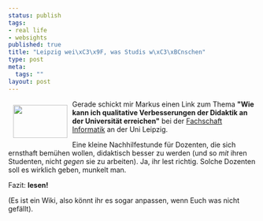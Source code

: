 ```yaml
--- 
status: publish
tags: 
- real life
- websights
published: true
title: "Leipzig wei\xC3\x9F, was Studis w\xC3\xBCnschen"
type: post
meta: 
  tags: ""
layout: post
---
```

<p><img width="110" height="67" border="0" hspace="10" vspace="10" align="left" src="/wp-content/olduploads/schriftrolle2.serendipityThumb.gif" alt=""  />Gerade schickt mir Markus einen Link zum Thema <b>&quot;Wie kann ich qualitative Verbesserungen der Didaktik an der Universität erreichen&quot;</b> bei der <a target="_BLANK" href="http://fsinf.informatik.uni-leipzig.de/pmwiki/pmwiki.php/Main/TeachingGuide" title="http://fsinf.informatik.uni-leipzig.de/pmwiki/pmwiki.php/Main/TeachingGuide" onmouseover="window.status='http://fsinf.informatik.uni-leipzig.de/pmwiki/pmwiki.php/Main/TeachingGuide';return true;" onmouseout="window.status='';return true;">Fachschaft Informatik</a> an der Uni Leipzig.</p>

<p>Eine kleine Nachhilfestunde für Dozenten, die sich ernsthaft bemühen wollen, didaktisch besser zu werden (und so <i>mit</i> ihren Studenten, nicht <i>gegen</i> sie zu arbeiten). Ja, ihr lest richtig. Solche Dozenten soll es wirklich geben, munkelt man.</p>

<p>Fazit: <b>lesen!</b></p>

<p>(Es ist ein Wiki, also könnt ihr es sogar anpassen, wenn Euch was nicht gefällt).</p>
